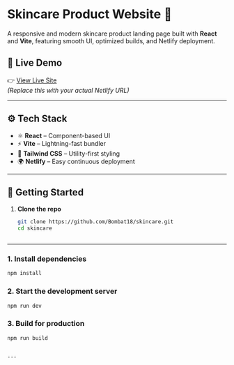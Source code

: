 # Skincare Product Website 🌿

A responsive and modern skincare product landing page built with **React** and **Vite**, featuring smooth UI, optimized builds, and Netlify deployment.

## 🚀 Live Demo

👉 [View Live Site](https://skincareramya.netlify.app)  
*(Replace this with your actual Netlify URL)*

---

## ⚙️ Tech Stack

- ⚛️ **React** – Component-based UI
- ⚡ **Vite** – Lightning-fast bundler
- 🎨 **Tailwind CSS** – Utility-first styling
- 🌍 **Netlify** – Easy continuous deployment

---

## 🧪 Getting Started

1. **Clone the repo**
   ```bash
   git clone https://github.com/Bombat18/skincare.git
   cd skincare



---

### 1. Install dependencies

```bash
npm install
````

### 2. Start the development server

```bash
npm run dev
```

### 3. Build for production

```bash
npm run build
```

```

---




